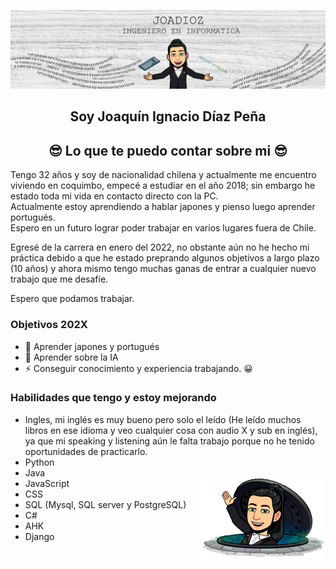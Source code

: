 ![BANNER](./paraGit.png)




<h2 align="center"> Soy Joaquín Ignacio Díaz Peña  </h2>

<h2 align="center"> 😎 Lo que te puedo contar sobre mi 😎 </h2>

Tengo 32 años y soy de nacionalidad chilena y actualmente me encuentro viviendo en coquimbo, empecé a estudiar en el año 2018; sin embargo he estado toda mi vida en contacto directo con la PC. <br /> 
Actualmente estoy aprendiendo a hablar japones y pienso luego aprender portugués. <br />
Espero en un futuro lograr poder trabajar en varios lugares fuera de Chile.

Egresé de la carrera en enero del 2022, no obstante aún no he hecho mi práctica debido a que he estado preprando algunos objetivos a largo plazo (10 años) y ahora mismo tengo muchas ganas de entrar a cualquier nuevo trabajo que me desafíe. 

Espero que podamos trabajar.


### Objetivos 202X

+ 🥅 Aprender japones y portugués
+ 🥅 Aprender sobre la IA 
+ ⚡ Conseguir conocimiento y experiencia trabajando. 😀


### Habilidades que tengo y estoy mejorando

- Ingles, mi inglés es muy bueno pero solo el leído (He leído muchos libros en ese idioma y veo cualquier cosa con audio X y sub en inglés), ya que mi speaking y listening aún le falta trabajo porque no he tenido oportunidades de practicarlo.
- Python
- Java
- JavaScript
      <img align="right" src="./adiosGit.png" alt="Programmation" width="200" />
- CSS
-	SQL (Mysql, SQL server y PostgreSQL)
-	C#
-	AHK
-	Django

